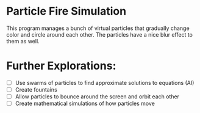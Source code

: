 # Particle Fire Simulation
This program manages a bunch of virtual particles that gradually change color and circle around each other. The particles have a nice blur effect to them as well.

# Further Explorations:
- [ ] Use swarms of particles to find approximate solutions to equations (AI)
- [ ] Create fountains
- [ ] Allow particles to bounce around the screen and orbit each other
- [ ] Create mathematical simulations of how particles move
